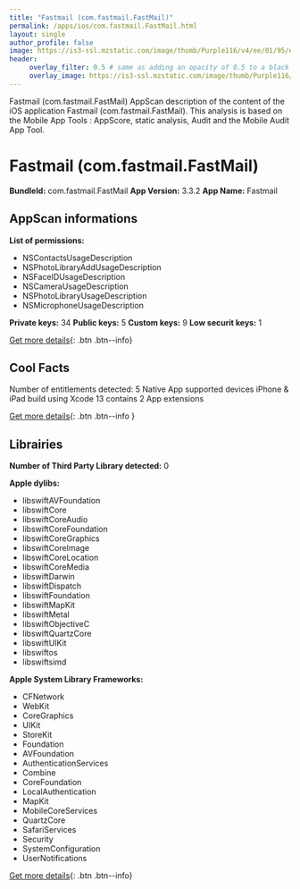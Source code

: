 ```yaml
---
title: "Fastmail (com.fastmail.FastMail)"
permalink: /apps/ios/com.fastmail.FastMail.html
layout: single
author_profile: false
image: https://is3-ssl.mzstatic.com/image/thumb/Purple116/v4/ee/01/95/ee0195bf-1cc2-7b6f-7d13-889afc187c95/AppIcon-0-0-1x_U007emarketing-0-0-0-6-0-0-sRGB-0-0-0-GLES2_U002c0-512MB-85-220-0-0.png/512x512bb.jpg
header: 
     overlay_filter: 0.5 # same as adding an opacity of 0.5 to a black background
     overlay_image: https://is3-ssl.mzstatic.com/image/thumb/Purple116/v4/ee/01/95/ee0195bf-1cc2-7b6f-7d13-889afc187c95/AppIcon-0-0-1x_U007emarketing-0-0-0-6-0-0-sRGB-0-0-0-GLES2_U002c0-512MB-85-220-0-0.png/512x512bb.jpg
---
```

Fastmail (com.fastmail.FastMail) AppScan description of the content of the iOS application Fastmail (com.fastmail.FastMail). This analysis is based on the Mobile App Tools : AppScore, static analysis, Audit and the Mobile Audit App Tool.

# Fastmail (com.fastmail.FastMail)

**BundleId:** com.fastmail.FastMail
**App Version:** 3.3.2
**App Name:** Fastmail


## AppScan informations 

**List of permissions:** 
- NSContactsUsageDescription
- NSPhotoLibraryAddUsageDescription
- NSFaceIDUsageDescription
- NSCameraUsageDescription
- NSPhotoLibraryUsageDescription
- NSMicrophoneUsageDescription
  
  
**Private keys:** 34
**Public keys:** 5
**Custom keys:** 9
**Low securit keys:** 1
  
[Get more details](/pricing.html){: .btn .btn--info}

## Cool Facts

Number of entitlements detected: 5
Native App
supported devices iPhone & iPad
build using Xcode 13
contains 2 App extensions
  
[Get more details](/pricing.html){: .btn .btn--info }

## Librairies 
**Number of Third Party Library detected:** 0


**Apple dylibs:**
- libswiftAVFoundation
- libswiftCore
- libswiftCoreAudio
- libswiftCoreFoundation
- libswiftCoreGraphics
- libswiftCoreImage
- libswiftCoreLocation
- libswiftCoreMedia
- libswiftDarwin
- libswiftDispatch
- libswiftFoundation
- libswiftMapKit
- libswiftMetal
- libswiftObjectiveC
- libswiftQuartzCore
- libswiftUIKit
- libswiftos
- libswiftsimd


**Apple System Library Frameworks:**
- CFNetwork
- WebKit
- CoreGraphics
- UIKit
- StoreKit
- Foundation
- AVFoundation
- AuthenticationServices
- Combine
- CoreFoundation
- LocalAuthentication
- MapKit
- MobileCoreServices
- QuartzCore
- SafariServices
- Security
- SystemConfiguration
- UserNotifications


  
[Get more details](/pricing.html){: .btn .btn--info}

